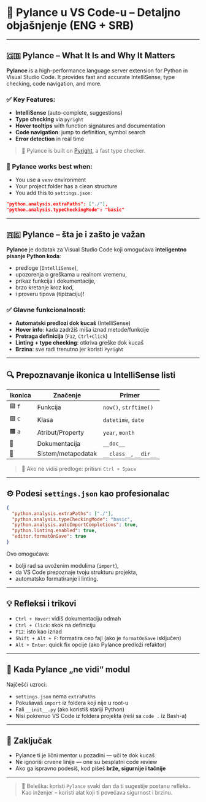 # 🧠 Pylance u VS Code-u – Detaljno objašnjenje (ENG + SRB)

---

## 🇬🇧 Pylance – What It Is and Why It Matters

**Pylance** is a high-performance language server extension for Python in Visual Studio Code. It provides fast and accurate IntelliSense, type checking, code navigation, and more.

### ✅ Key Features:

- **IntelliSense** (auto-complete, suggestions)
- **Type checking** via `pyright`
- **Hover tooltips** with function signatures and documentation
- **Code navigation**: jump to definition, symbol search
- **Error detection** in real time

> 🧠 Pylance is built on [Pyright](https://github.com/microsoft/pyright), a fast type checker.

### 📁 Pylance works best when:

- You use a `venv` environment
- Your project folder has a clean structure
- You add this to `settings.json`:

```json
"python.analysis.extraPaths": ["./"],
"python.analysis.typeCheckingMode": "basic"
```

---

## 🇷🇸 Pylance – šta je i zašto je važan

**Pylance** je dodatak za Visual Studio Code koji omogućava **inteligentno pisanje Python koda**:

- predloge (`IntelliSense`),
- upozorenja o greškama u realnom vremenu,
- prikaz funkcija i dokumentacije,
- brzo kretanje kroz kod,
- i proveru tipova (tipizaciju)!

### ✅ Glavne funkcionalnosti:

- **Automatski predlozi dok kucaš** (IntelliSense)
- **Hover info**: kada zadržiš miša iznad metode/funkcije
- **Pretraga definicija** (`F12`, `Ctrl+Click`)
- **Linting + type checking**: otkriva greške dok kucaš
- **Brzina**: sve radi trenutno jer koristi `Pyright`

---

## 🔍 Prepoznavanje ikonica u IntelliSense listi

| Ikonica | Značenje           | Primer                 |
| ------- | ------------------ | ---------------------- |
| 🟦 `f`  | Funkcija           | `now()`, `strftime()`  |
| 🟪 `C`  | Klasa              | `datetime`, `date`     |
| 🟫 `a`  | Atribut/Property   | `year`, `month`        |
| 📄      | Dokumentacija      | `__doc__`              |
| 🔧      | Sistem/metapodatak | `__class__`, `__dir__` |

> 📌 Ako ne vidiš predloge: pritisni `Ctrl + Space`

---

## ⚙️ Podesi `settings.json` kao profesionalac

```json
{
  "python.analysis.extraPaths": ["./"],
  "python.analysis.typeCheckingMode": "basic",
  "python.analysis.autoImportCompletions": true,
  "python.linting.enabled": true,
  "editor.formatOnSave": true
}
```

Ovo omogućava:

- bolji rad sa uvoženim modulima (`import`),
- da VS Code prepoznaje tvoju strukturu projekta,
- automatsko formatiranje i linting.

---

## 💡 Refleksi i trikovi

- `Ctrl + Hover`: vidiš dokumentaciju odmah
- `Ctrl + Click`: skok na definiciju
- `F12`: isto kao iznad
- `Shift + Alt + F`: formatira ceo fajl (ako je `formatOnSave` isključen)
- `Alt + Enter`: quick fix opcije (ako Pylance predloži refaktor)

---

## 🔄 Kada Pylance „ne vidi“ modul

Najčešći uzroci:

- `settings.json` nema `extraPaths`
- Pokušavaš `import` iz foldera koji nije u root-u
- Fali `__init__.py` (ako koristiš stariji Python)
- Nisi pokrenuo VS Code iz foldera projekta (reši sa `code .` iz Bash-a)

---

## 🧠 Zaključak

- Pylance ti je lični mentor u pozadini — uči te dok kucaš
- Ne ignoriši crvene linije — one su besplatni code review
- Ako ga ispravno podesiš, kod pišeš **brže, sigurnije i tačnije**

---

> 📎 Beleška: koristi `Pylance` svaki dan da ti sugestije postanu refleks. Kao inženjer – koristi alat koji ti povećava sigurnost i brzinu.

